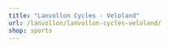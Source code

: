 ```yaml
---
title: "Lanvollon Cycles - Veloland"
url: /lanvollon/lanvollon-cycles-veloland/
shop: sports
---
```

